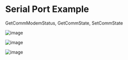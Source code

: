 # Serial Port Example

GetCommModemStatus, GetCommState, SetCommState

![image](https://github.com/chunmingwang/VisualFBEditor/blob/master/Examples/SerialPort/SerialPort.png)

![image](https://user-images.githubusercontent.com/35757455/207768519-c5ca82d3-8783-4f67-a1fe-2c2427e4ba61.png)

![image](https://user-images.githubusercontent.com/35757455/207768596-fbd5b380-c183-459f-b662-dacceb307516.png)

